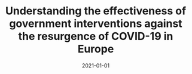 ---
title: "Understanding the effectiveness of government interventions against the resurgence of COVID-19 in Europe"
collection: publications
category: other
permalink: /publication/2021-01-01-understanding-covid
excerpt: 'This paper analyzes the effectiveness of different government interventions in controlling COVID-19 resurgence in Europe.'
date: 2021-01-01
venue: 'Nature Communications'
paperurl: 'http://academicpages.github.io/files/understanding_covid_2021.pdf'
citation: 'Sharma M, Mindermann S, Rogers-Smith C, Leech G, Snodin B, Ahuja J, Sandbrink JB, Monrad JT, Altman G, Dhaliwal G, Finnveden L, Norman AJ, Oehm SB, Sandkühler JF, Aitchison L, Gavenciak T, Mellan T, Kulveit J, Chindelevitch L, Flaxman S, Gal Y, Mishra S, Bhatt S, Brauner JM. (2021). &quot;Understanding the effectiveness of government interventions against the resurgence of COVID-19 in Europe.&quot; <i>Nature Communications</i>.'
--- 